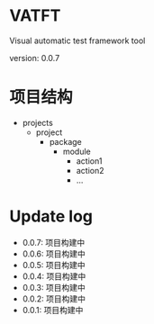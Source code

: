 # VATFT 
Visual automatic test framework tool

version: 0.0.7

# 项目结构
- projects
  - project
    - package
      - module
        - action1
        - action2
        - ...


# Update log
- 0.0.7: 项目构建中
- 0.0.6: 项目构建中
- 0.0.5: 项目构建中
- 0.0.4: 项目构建中
- 0.0.3: 项目构建中
- 0.0.2: 项目构建中
- 0.0.1: 项目构建中


